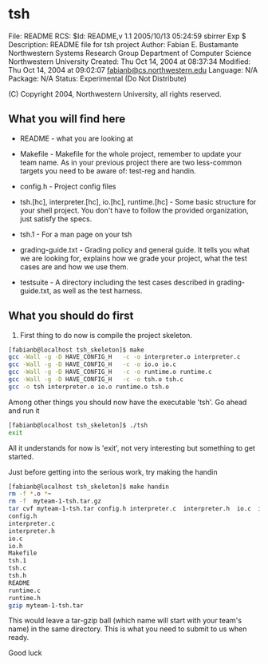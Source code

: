 # tsh #


File:         README
RCS:          $Id: README,v 1.1 2005/10/13 05:24:59 sbirrer Exp $
Description:  README file for tsh project
Author:       Fabian E. Bustamante
              Northwestern Systems Research Group
              Department of Computer Science
              Northwestern University
Created:      Thu Oct 14, 2004 at 08:37:34
Modified:     Thu Oct 14, 2004 at 09:02:07 fabianb@cs.northwestern.edu
Language:     N/A
Package:      N/A
Status:       Experimental (Do Not Distribute)

(C) Copyright 2004, Northwestern University, all rights reserved.


## What you will find here ##

* README - what you are looking at

* Makefile - Makefile for the whole project, remember to update your team name. As in your previous project there are two less-common targets you need to be aware of: test-reg and handin.

* config.h - Project config files

* tsh.[hc], interpreter.[hc], io.[hc], runtime.[hc] - Some basic structure for your shell project. You don't have to follow the provided organization, just satisfy the specs. 

* tsh.1 - For a man page on your tsh

* grading-guide.txt - Grading policy and general guide. It tells you what we are looking for, explains how we grade your project, what the test cases are and how we use them.

* testsuite - A directory including the test cases described in grading-guide.txt, as well as the test harness.

## What you should do first ##

1. First thing to do now is compile the project skeleton.

```bash
[fabianb@localhost tsh_skeleton]$ make
gcc -Wall -g -D HAVE_CONFIG_H   -c -o interpreter.o interpreter.c
gcc -Wall -g -D HAVE_CONFIG_H   -c -o io.o io.c
gcc -Wall -g -D HAVE_CONFIG_H   -c -o runtime.o runtime.c
gcc -Wall -g -D HAVE_CONFIG_H   -c -o tsh.o tsh.c
gcc -o tsh interpreter.o io.o runtime.o tsh.o
```

Among other things you should now have the executable 'tsh'. Go ahead
and run it

```bash
[fabianb@localhost tsh_skeleton]$ ./tsh
exit
```

All it understands for now is 'exit', not very interesting but
something to get started. 

Just before getting into the serious work, try making the handin

```bash
[fabianb@localhost tsh_skeleton]$ make handin
rm -f *.o *~
rm -f  myteam-1-tsh.tar.gz
tar cvf myteam-1-tsh.tar config.h interpreter.c  interpreter.h  io.c  io.h  Makefile  tsh.1  tsh.c  tsh.h  README  runtime.c  runtime.h
config.h
interpreter.c
interpreter.h
io.c
io.h
Makefile
tsh.1
tsh.c
tsh.h
README
runtime.c
runtime.h
gzip myteam-1-tsh.tar
```

This would leave a tar-gzip ball (which name will start with your
team's name) in the same directory. This is what you need to submit to
us when ready.

Good luck
